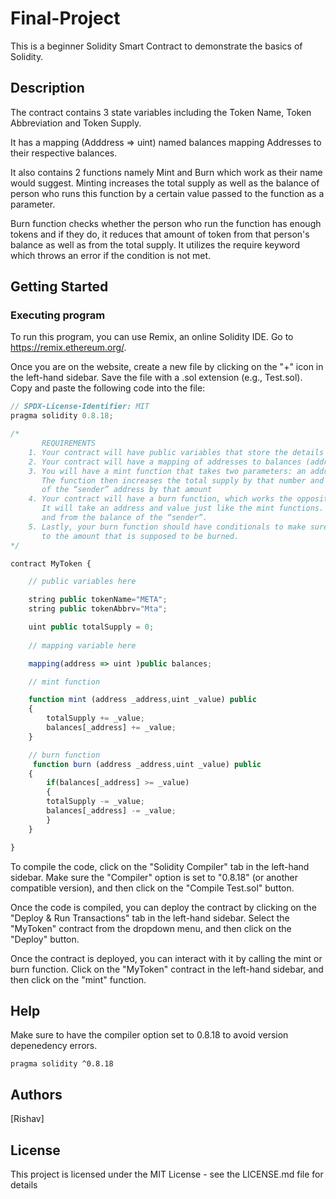 # Final-Project

This is a beginner Solidity Smart Contract to demonstrate the basics of Solidity. 

## Description

The contract contains 3 state variables including the Token Name, Token Abbreviation and Token Supply. 

It has a mapping (Adddress => uint) named balances mapping Addresses to their respective balances. 

It also contains 2 functions namely Mint and Burn which work as their name would suggest. Minting increases the total supply as well as the balance of person who runs this function by a certain value passed to the function as a parameter. 

Burn function checks whether the person who run the function has enough tokens and if they do, it reduces that amount of token from that person's balance as well as from the total supply. It utilizes the require keyword which throws an error if the condition is not met.


## Getting Started

### Executing program

To run this program, you can use Remix, an online Solidity IDE. Go to https://remix.ethereum.org/.

Once you are on the website, create a new file by clicking on the "+" icon in the left-hand sidebar. Save the file with a .sol extension (e.g., Test.sol). Copy and paste the following code into the file:

```javascript
// SPDX-License-Identifier: MIT
pragma solidity 0.8.18;

/*
       REQUIREMENTS
    1. Your contract will have public variables that store the details about your coin (Token Name, Token Abbrv., Total Supply)
    2. Your contract will have a mapping of addresses to balances (address => uint)
    3. You will have a mint function that takes two parameters: an address and a value. 
       The function then increases the total supply by that number and increases the balance 
       of the “sender” address by that amount
    4. Your contract will have a burn function, which works the opposite of the mint function, as it will destroy tokens. 
       It will take an address and value just like the mint functions. It will then deduct the value from the total supply 
       and from the balance of the “sender”.
    5. Lastly, your burn function should have conditionals to make sure the balance of "sender" is greater than or equal 
       to the amount that is supposed to be burned.
*/

contract MyToken {

    // public variables here

    string public tokenName="META";
    string public tokenAbbrv="Mta";

    uint public totalSupply = 0;
    
    // mapping variable here

    mapping(address => uint )public balances;

    // mint function

    function mint (address _address,uint _value) public 
    {
        totalSupply += _value;
        balances[_address] += _value;
    }

    // burn function
     function burn (address _address,uint _value) public 
    {
        if(balances[_address] >= _value)
        {
        totalSupply -= _value;
        balances[_address] -= _value;
        }
    }

}
```

To compile the code, click on the "Solidity Compiler" tab in the left-hand sidebar. Make sure the "Compiler" option is set to "0.8.18" (or another compatible version), and then click on the "Compile Test.sol" button.

Once the code is compiled, you can deploy the contract by clicking on the "Deploy & Run Transactions" tab in the left-hand sidebar. Select the "MyToken" contract from the dropdown menu, and then click on the "Deploy" button.

Once the contract is deployed, you can interact with it by calling the mint or burn function. Click on the "MyToken" contract in the left-hand sidebar, and then click on the "mint" function. 

## Help

Make sure to have the compiler option set to 0.8.18 to avoid version depenedency errors. 
```
pragma solidity ^0.8.18
```

## Authors

  
[Rishav]


## License

This project is licensed under the MIT License - see the LICENSE.md file for details
